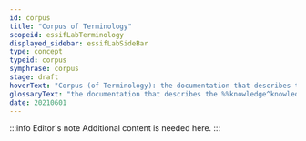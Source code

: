 ```yaml
---
id: corpus
title: "Corpus of Terminology"
scopeid: essifLabTerminology
displayed_sidebar: essifLabSideBar
type: concept
typeid: corpus
symphrase: corpus
stage: draft
hoverText: "Corpus (of Terminology): the documentation that describes the Knowledge around a set of Terms and Concepts."
glossaryText: "the documentation that describes the %%knowledge^knowledge%% around a set of %%terms^term%% and %%concepts^concept%%."
date: 20210601
---
```


:::info Editor's note
Additional content is needed here.
:::
